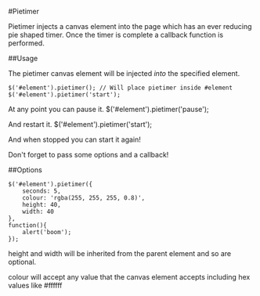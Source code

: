 #Pietimer

Pietimer injects a canvas element into the page which has an ever reducing pie shaped timer. Once the timer is complete a callback function is performed.


##Usage

The pietimer canvas element will be injected *into* the specified element.

	$('#element').pietimer(); // Will place pietimer inside #element
	$('#element').pietimer('start');

At any point you can pause it.
	$('#element').pietimer('pause');

And restart it.
	$('#element').pietimer('start');

And when stopped you can start it again!

Don't forget to pass some options and a callback!


##Options

	$('#element').pietimer({
		seconds: 5,
		colour: 'rgba(255, 255, 255, 0.8)',
		height: 40,
		width: 40
	},
	function(){
		alert('boom');
	});


height and width will be inherited from the parent element and so are optional.

colour will accept any value that the canvas element accepts including hex values like #ffffff